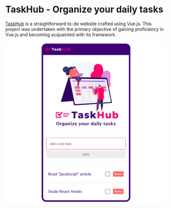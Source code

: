 # TaskHub - Organize your daily tasks

[TaskHub](https://taskhubvue.vercel.app/) is a straightforward to-do website crafted using Vue.js. This project was undertaken with the primary objective of gaining proficiency in Vue.js and becoming acquainted with its framework.

![taskhub-demo](/todo-vue/src/assets/taskhubdemo.png)
